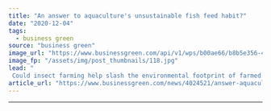 ```yaml
---
title: "An answer to aquaculture's unsustainable fish feed habit?"
date: "2020-12-04"
tags: 
  - business green
source: "business green"
image_url: "https://www.businessgreen.com/api/v1/wps/b00ae66/b8b5e356-4e68-46f1-b55b-60f10fc131b3/3/fishing-net-185x114.jpg"
image_fp: "/assets/img/post_thumbnails/118.jpg"
lead: "
 Could insect farming help slash the environmental footprint of farmed fish? ..."
article_url: "https://www.businessgreen.com/news/4024521/answer-aquaculture-unsustainable-fish-feed-habit"
---
```


---
